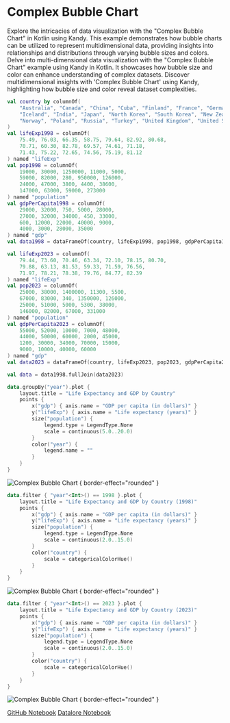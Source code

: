 # Complex Bubble Chart

<web-summary>
Explore the intricacies of data visualization with the "Complex Bubble Chart" in Kotlin using Kandy.
This example demonstrates how bubble charts can be utilized to represent multidimensional data,
providing insights into relationships and distributions through varying bubble sizes and colors.
</web-summary>

<card-summary>
Delve into multi-dimensional data visualization with the "Complex Bubble Chart" example using Kandy in Kotlin.
It showcases how bubble size and color can enhance understanding of complex datasets.
</card-summary>

<link-summary>
Discover multidimensional insights with 'Complex Bubble Chart' using Kandy, highlighting how bubble size and color reveal dataset complexities.
</link-summary>


<!---IMPORT org.jetbrains.kotlinx.kandy.letsplot.samples.Points-->

<!---FUN complex_bubble_chart-->

```kotlin
val country by columnOf(
    "Australia", "Canada", "China", "Cuba", "Finland", "France", "Germany",
    "Iceland", "India", "Japan", "North Korea", "South Korea", "New Zealand",
    "Norway", "Poland", "Russia", "Turkey", "United Kingdom", "United States"
)
val lifeExp1998 = columnOf(
    75.49, 76.03, 66.35, 58.75, 79.64, 82.92, 80.68,
    70.71, 60.30, 82.78, 69.57, 74.61, 71.18,
    71.43, 75.22, 72.65, 74.56, 75.19, 81.12
) named "lifeExp"
val pop1998 = columnOf(
    19000, 30000, 1250000, 11000, 5000,
    59000, 82000, 280, 950000, 126000,
    24000, 47000, 3800, 4400, 38600,
    147000, 63000, 59000, 273000
) named "population"
val gdpPerCapita1998 = columnOf(
    29000, 32000, 750, 5000, 28000,
    27000, 32000, 34000, 450, 33000,
    600, 12000, 22000, 40000, 9000,
    4000, 3000, 28000, 35000
) named "gdp"
val data1998 = dataFrameOf(country, lifeExp1998, pop1998, gdpPerCapita1998).add("year") { 1998 }

val lifeExp2023 = columnOf(
    79.44, 73.60, 70.46, 63.34, 72.10, 78.15, 80.70,
    79.88, 63.13, 81.53, 59.33, 71.59, 76.56,
    71.97, 78.21, 78.38, 79.76, 84.77, 82.39
) named "lifeExp"
val pop2023 = columnOf(
    25000, 38000, 1400000, 11300, 5500,
    67000, 83000, 340, 1350000, 126000,
    25000, 51000, 5000, 5300, 38000,
    146000, 82000, 67000, 331000
) named "population"
val gdpPerCapita2023 = columnOf(
    55000, 52000, 10000, 7000, 48000,
    44000, 50000, 60000, 2000, 45000,
    1200, 30000, 34000, 70000, 15000,
    9000, 10000, 40000, 60000
) named "gdp"
val data2023 = dataFrameOf(country, lifeExp2023, pop2023, gdpPerCapita2023).add("year") { 2023 }

val data = data1998.fullJoin(data2023)

data.groupBy("year").plot {
    layout.title = "Life Expectancy and GDP by Country"
    points {
        x("gdp") { axis.name = "GDP per capita (in dollars)" }
        y("lifeExp") { axis.name = "Life expectancy (years)" }
        size("population") {
            legend.type = LegendType.None
            scale = continuous(5.0..20.0)
        }
        color("year") {
            legend.name = ""
        }
    }
}
```

<!---END-->

![Complex Bubble Chart](complex_bubble_chart.svg) { border-effect="rounded" }

<!---IMPORT org.jetbrains.kotlinx.kandy.letsplot.samples.Points-->

<!---FUN complex_bubble_chart_part2-->

```kotlin
data.filter { "year"<Int>() == 1998 }.plot {
    layout.title = "Life Expectancy and GDP by Country (1998)"
    points {
        x("gdp") { axis.name = "GDP per capita (in dollars)" }
        y("lifeExp") { axis.name = "Life expectancy (years)" }
        size("population") {
            legend.type = LegendType.None
            scale = continuous(2.0..15.0)
        }
        color("country") {
            scale = categoricalColorHue()
        }
    }
}
```

<!---END-->

![Complex Bubble Chart](complex_bubble_chart_part2.svg) { border-effect="rounded" }

<!---IMPORT org.jetbrains.kotlinx.kandy.letsplot.samples.Points-->

<!---FUN complex_bubble_chart_part3-->

```kotlin
data.filter { "year"<Int>() == 2023 }.plot {
    layout.title = "Life Expectancy and GDP by Country (2023)"
    points {
        x("gdp") { axis.name = "GDP per capita (in dollars)" }
        y("lifeExp") { axis.name = "Life expectancy (years)" }
        size("population") {
            legend.type = LegendType.None
            scale = continuous(2.0..15.0)
        }
        color("country") {
            scale = categoricalColorHue()
        }
    }
}
```

<!---END-->

![Complex Bubble Chart](complex_bubble_chart_part3.svg) { border-effect="rounded" }

<seealso style="cards">
       <category ref="example-ktnb">
           <a href="https://github.com/Kotlin/kandy/blob/main/examples/notebooks/lets-plot/samples/points/complex_bubble_chart.ipynb" summary="View the notebook on our GitHub repository">GitHub Notebook</a>
           <a href="https://datalore.jetbrains.com/report/static/KQKedA4jDrKu63O53gEN0z/UYByVDOspLWvTPEsMqOEZs" summary="Experiment with this example on Datalore">Datalore Notebook</a>
       </category>
</seealso>
